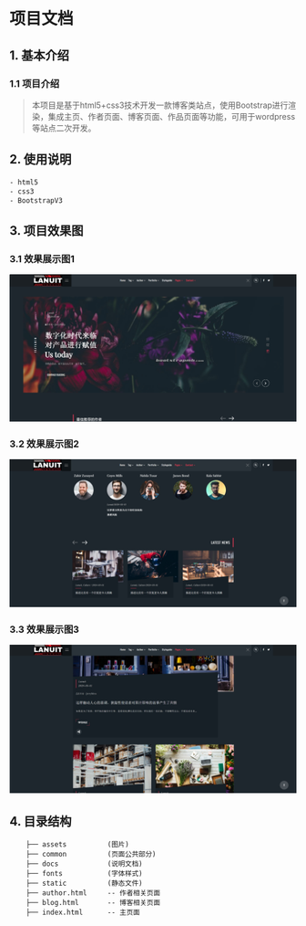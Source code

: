 # 项目文档


## 1. 基本介绍

### 1.1 项目介绍

> 本项目是基于html5+css3技术开发一款博客类站点，使用Bootstrap进行渲染，集成主页、作者页面、博客页面、作品页面等功能，可用于wordpress等站点二次开发。

## 2. 使用说明

```
- html5
- css3
- BootstrapV3
```

## 3. 项目效果图

### 3.1 效果展示图1

<img src=".\docs\index1.png" alt="系统架构图" style="zoom:50%;" />

### 3.2 效果展示图2

<img src=".\docs\index2.png" alt="系统架构图" style="zoom:50%;" />

### 3.3 效果展示图3

<img src=".\docs\index3.png" alt="系统架构图" style="zoom:50%;" />

## 4. 目录结构

```
   	├── assets          (图片)
    ├── common          (页面公共部分)
    ├── docs            (说明文档)
    ├── fonts           (字体样式)
    ├── static          (静态文件)
    ├── author.html     -- 作者相关页面
    ├── blog.html       -- 博客相关页面
    ├── index.html      -- 主页面

```

